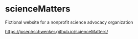 # scienceMatters
Fictional website for a nonprofit science advocacy organization

https://josephschwenker.github.io/scienceMatters/
